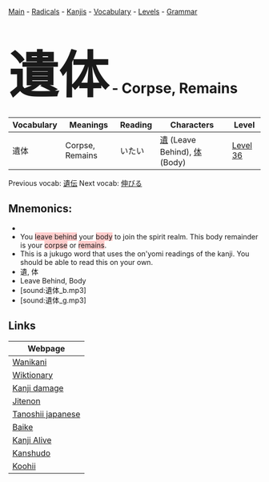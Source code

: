 <style> bigfont {font-size: 100px}</style>
[Main](../README.md) -
[Radicals](../radicals.md) -
[Kanjis](../kanjis.md) -
[Vocabulary](../vocabulary.md) -
[Levels](../levels.md) -
[Grammar](../grammar.md)
# <bigfont> 遺体</bigfont> - Corpse, Remains 

| Vocabulary | Meanings | Reading | Characters | Level |
| --- | --- | --- | --- | --- |
| 遺体 | Corpse, Remains | いたい |  [遺](../kanjis/遺.md) (Leave Behind), [体](../kanjis/体.md) (Body) | [Level 36](../levels/wk_level36.md) |

Previous vocab: [遺伝](遺伝.md) Next vocab: [伸びる](伸びる.md) 

## Mnemonics:

* 
* You <span style="background-color:#ffcccb"> leave behind</span> your <span style="background-color:#ffcccb"> body</span> to join the spirit realm. This body remainder is your <span style="background-color:#ffcccb"> corpse</span> or <span style="background-color:#ffcccb"> remains</span>.
* This is a jukugo word that uses the on'yomi readings of the kanji. You should be able to read this on your own.
* 遺, 体
* Leave Behind, Body
* [sound:遺体_b.mp3]
* [sound:遺体_g.mp3]


## Links 

| Webpage |
| --- |
| [Wanikani          ](https://www.wanikani.com/kanji/遺体) |
| [Wiktionary        ](https://en.wiktionary.org/wiki/遺体) |
| [Kanji damage      ](http://www.kanjidamage.com/kanji/search?utf8=✓&q=遺体) |
| [Jitenon           ](https://jitenon.com/kanji/遺体) |
| [Tanoshii japanese ](https://www.tanoshiijapanese.com/dictionary/kanji.cfm?k=遺体) |
| [Baike             ](https://baike.baidu.com/item/遺体) |
| [Kanji Alive       ](https://app.kanjialive.com/遺体) |
| [Kanshudo          ](https://www.kanshudo.com/searchmn?q=遺体) |
| [Koohii            ](https://kanji.koohii.com/study/kanji/遺体) |
